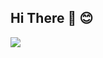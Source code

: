 ## Hi There 👋 :blush:

![](https://github-readme-stats.vercel.app/api?username=zuokangjia&show_icons=true&theme=transparent)
<!-- ![Top Langs](https://github-readme-stats.vercel.app/api/top-langs/?username=zuokangjia&layout=compact&theme=tokyonight)
## visitor
![Visitor Count](https://profile-counter.glitch.me/zuokangjia/count.svg)


**zuokangjia/zuokangjia** is a ✨ _special_ ✨ repository because its `README.md` (this file) appears on your GitHub profile.

Here are some ideas to get you started:

- 🔭 I’m currently working on ...
- 🌱 I’m currently learning ...
- 👯 I’m looking to collaborate on ...
- 🤔 I’m looking for help with ...
- 💬 Ask me about ...
- 📫 How to reach me: ...
- 😄 Pronouns: ...
- ⚡ Fun fact: ...
-->
